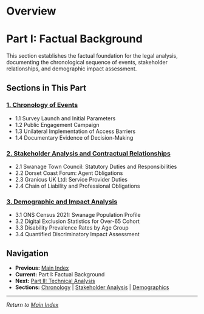 # Overview

# Part I: Factual Background

This section establishes the factual foundation for the legal analysis, documenting the chronological sequence of events, stakeholder relationships, and demographic impact assessment.

## Sections in This Part

### [1. Chronology of Events](01-chronology-of-events.md)
- 1.1 Survey Launch and Initial Parameters
- 1.2 Public Engagement Campaign  
- 1.3 Unilateral Implementation of Access Barriers
- 1.4 Documentary Evidence of Decision-Making

### [2. Stakeholder Analysis and Contractual Relationships](02-stakeholder-analysis.md)
- 2.1 Swanage Town Council: Statutory Duties and Responsibilities
- 2.2 Dorset Coast Forum: Agent Obligations
- 2.3 Granicus UK Ltd: Service Provider Duties
- 2.4 Chain of Liability and Professional Obligations

### [3. Demographic and Impact Analysis](03-demographic-impact-analysis.md)
- 3.1 ONS Census 2021: Swanage Population Profile
- 3.2 Digital Exclusion Statistics for Over-65 Cohort
- 3.3 Disability Prevalence Rates by Age Group
- 3.4 Quantified Discriminatory Impact Assessment

## Navigation
- **Previous:** [Main Index](../index.md)
- **Current:** Part I: Factual Background
- **Next:** [Part II: Technical Analysis](../2-technical-analysis/index.md)
- **Sections:** [Chronology](01-chronology-of-events.md) | [Stakeholder Analysis](02-stakeholder-analysis.md) | [Demographics](03-demographic-impact-analysis.md)

---
*Return to [Main Index](../index.md)*